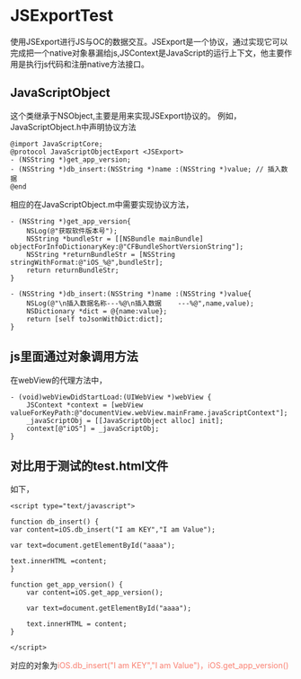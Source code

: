 # JSExportTest
使用JSExport进行JS与OC的数据交互。JSExport是一个协议，通过实现它可以完成把一个native对象暴漏给js,JSContext是JavaScript的运行上下文，他主要作用是执行js代码和注册native方法接口。

## JavaScriptObject
这个类继承于NSObject,主要是用来实现JSExport协议的。
例如，JavaScriptObject.h中声明协议方法

```
@import JavaScriptCore;
@protocol JavaScriptObjectExport <JSExport>
- (NSString *)get_app_version;
- (NSString *)db_insert:(NSString *)name :(NSString *)value; // 插入数据
@end
```
相应的在JavaScriptObject.m中需要实现协议方法，

```
- (NSString *)get_app_version{
    NSLog(@"获取软件版本号");
    NSString *bundleStr = [[NSBundle mainBundle] objectForInfoDictionaryKey:@"CFBundleShortVersionString"];
    NSString *returnBundleStr = [NSString stringWithFormat:@"iOS_%@",bundleStr];
    return returnBundleStr;
}

- (NSString *)db_insert:(NSString *)name :(NSString *)value{
    NSLog(@"\n插入数据名称---%@\n插入数据    ---%@",name,value);
    NSDictionary *dict = @{name:value};
    return [self toJsonWithDict:dict];
}
```

## js里面通过对象调用方法
在webView的代理方法中，

```
- (void)webViewDidStartLoad:(UIWebView *)webView {
    JSContext *context = [webView valueForKeyPath:@"documentView.webView.mainFrame.javaScriptContext"];
    _javaScriptObj = [[JavaScriptObject alloc] init];
    context[@"iOS"] = _javaScriptObj;
}
```

## 对比用于测试的test.html文件
如下，

```
<script type="text/javascript">   

function db_insert() {       
var content=iOS.db_insert("I am KEY","I am Value");

var text=document.getElementById("aaaa");

text.innerHTML =content;
}

function get_app_version() {
	var content=iOS.get_app_version();
    
    var text=document.getElementById("aaaa");
    
    text.innerHTML = content;
}

</script>
```
对应的对象为<font color = #FA8072>iOS.db_insert("I am KEY","I am Value")，iOS.get_app_version()</font>